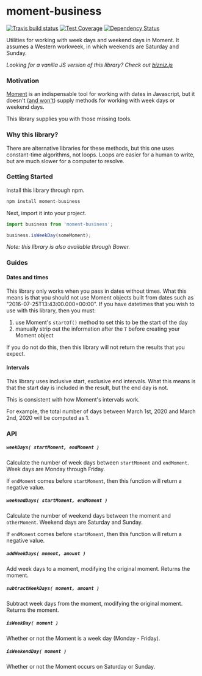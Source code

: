 # moment-business
[![Travis build status](http://img.shields.io/travis/jamesplease/moment-business.svg?style=flat)](https://travis-ci.org/jamesplease/moment-business)
[![Test Coverage](https://coveralls.io/repos/github/jamesplease/moment-business/badge.svg?branch=master)](https://coveralls.io/github/jamesplease/moment-business?branch=master)
[![Dependency Status](https://david-dm.org/jamesplease/moment-business.svg)](https://david-dm.org/jamesplease/moment-business)

Utilities for working with week days and weekend days in Moment. It assumes a Western
workweek, in which weekends are Saturday and Sunday.

*Looking for a vanilla JS version of this library? Check out
[bizniz.js](https://github.com/jamesplease/bizniz.js)*

### Motivation

[Moment](http://momentjs.com/) is an indispensable tool for working with dates in Javascript, but it
doesn't ([and won't](https://github.com/moment/moment/issues/1947#issuecomment-269811073)) supply methods for working with week days or weekend days.

This library supplies you with those missing tools.

### Why this library?

There are alternative libraries for these methods, but this one uses constant-time algorithms, not loops.
Loops are easier for a human to write, but are much slower for a computer to resolve.

### Getting Started

Install this library through npm.

```js
npm install moment-business
```

Next, import it into your project.

```js
import business from 'moment-business';

business.isWeekDay(someMoment);
```

*Note: this library is also available through Bower.*

### Guides

#### Dates and times

This library only works when you pass in dates without times. What this means is
that you should not use Moment objects built from dates such as
"2016-07-25T13:43:00.000+00:00". If you have datetimes that you wish to use with
this library, then you must:

1. use Moment's `startOf()` method to set this to be the start of the day
2. manually strip out the information after the `T` before creating your Moment
  object

If you do not do this, then this library will not return the results that you
expect.

#### Intervals

This library uses inclusive start, exclusive end intervals. What this means is
that the start day is included in the result, but the end day is not.

This is consistent with how Moment's intervals work.

For example, the total number of days between March 1st, 2020 and March 2nd,
2020 will be computed as 1.

### API

##### `weekDays( startMoment, endMoment )`

Calculate the number of week days between `startMoment` and `endMoment`. Week days are Monday through Friday.

If `endMoment` comes before `startMoment`, then this function will return a negative value.

##### `weekendDays( startMoment, endMoment )`

Calculate the number of weekend days between the moment and `otherMoment`. Weekend days are Saturday and Sunday.

If `endMoment` comes before `startMoment`, then this function will return a negative value.

##### `addWeekDays( moment, amount )`

Add week days to a moment, modifying the original moment. Returns the moment.

##### `subtractWeekDays( moment, amount )`

Subtract week days from the moment, modifying the original moment. Returns the moment.

##### `isWeekDay( moment )`

Whether or not the Moment is a week day (Monday - Friday).

##### `isWeekendDay( moment )`

Whether or not the Moment occurs on Saturday or Sunday.
